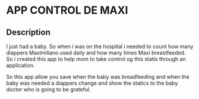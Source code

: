 # APP CONTROL DE MAXI

## Description

I just had a baby. So when i was on the hospital i needed to count how many diappers Maximiliano used daily and how many times Maxi breastfeeded. So i created this app to help mom to take control og this statis through an application.

So this app allow you save when the baby was breadfeeding and when the baby was needed a diappers change and show the statics to the baby doctor who is going to be grateful.
